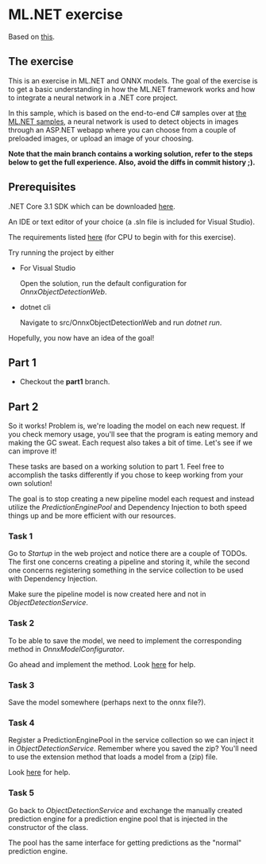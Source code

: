 # ML.NET exercise

Based on [this](https://github.com/dotnet/machinelearning-samples/releases/tag/186179).

## The exercise

This is an exercise in ML.NET and ONNX models.
The goal of the exercise is to get a basic understanding in how the ML.NET framework works and how to integrate a neural network in a .NET core project.

In this sample, which is based on the end-to-end C# samples over at [the ML.NET samples](https://github.com/dotnet/machinelearning-samples), a neural network is used to detect objects in images through an ASP.NET webapp where you can choose from a couple of preloaded images, or upload an image of your choosing.

**Note that the main branch contains a working solution, refer to the steps below to get the full experience. Also, avoid the diffs in commit history ;).**

## Prerequisites

.NET Core 3.1 SDK which can be downloaded [here](https://dotnet.microsoft.com/download/dotnet-core/3.1).

An IDE or text editor of your choice (a .sln file is included for Visual Studio).

The requirements listed [here](https://github.com/microsoft/onnxruntime/tree/v1.4.0#system-requirements) (for CPU to begin with for this exercise).

Try running the project by either

* For Visual Studio
  
  Open the solution, run the default configuration for _OnnxObjectDetectionWeb_.

* dotnet cli
  
  Navigate to src/OnnxObjectDetectionWeb and run _dotnet run_.

Hopefully, you now have an idea of the goal!

## Part 1

* Checkout the **part1** branch.

## Part 2

So it works! Problem is, we're loading the model on each new request.
If you check memory usage, you'll see that the program is eating memory and making the GC sweat.
Each request also takes a bit of time.
Let's see if we can improve it!

These tasks are based on a working solution to part 1.
Feel free to accomplish the tasks differently if you chose to keep working from your own solution!

The goal is to stop creating a new pipeline model each request and instead utilize the _PredictionEnginePool_ and Dependency Injection to both speed things up and be more efficient with our resources.

### Task 1

Go to _Startup_ in the web project and notice there are a couple of TODOs.
The first one concerns creating a pipeline and storing it, while the second one concerns registering something in the service collection to be used with Dependency Injection.

Make sure the pipeline model is now created here and not in _ObjectDetectionService_.

### Task 2

To be able to save the model, we need to implement the corresponding method in _OnnxModelConfigurator_.

Go ahead and implement the method.
Look [here](https://docs.microsoft.com/en-us/dotnet/machine-learning/how-to-guides/save-load-machine-learning-models-ml-net) for help.

### Task 3

Save the model somewhere (perhaps next to the onnx file?).

### Task 4

Register a PredictionEnginePool in the service collection so we can inject it in _ObjectDetectionService_. Remember where you saved the zip? You'll need to use the extension method that loads a model from a (zip) file.

Look [here](https://docs.microsoft.com/en-us/dotnet/machine-learning/how-to-guides/serve-model-web-api-ml-net#register-predictionenginepool-for-use-in-the-application) for help.

### Task 5

Go back to _ObjectDetectionService_ and exchange the manually created prediction engine for a prediction engine pool that is injected in the constructor of the class.

The pool has the same interface for getting predictions as the "normal" prediction engine.
